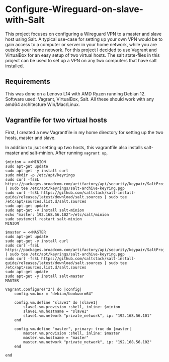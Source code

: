 # Configure-Wireguard-on-slave-with-Salt

This project focuses on configuring a Wireguard VPN to a master and slave host using Salt. A typical use-case for setting up your own VPN would be to gain access to a computer or server in your home network, while you are outside your home network. For this project I decided to use Vagrant and VirtualBox for an easy setup of two virtual hosts. The salt state-files in this project can be used to set up a VPN on any two computers that have salt installed.

## Requirements

This was done on a Lenovo L14 with AMD Ryzen running Debian 12. Software used: Vagrant, VirtualBox, Salt. All these should work with any amd64 architecture Win/Mac/Linux.


## Vagrantfile for two virtual hosts

First, I created a new Vagrantfile in my home directory for setting up the two hosts, master and slave.

In addition to jsut setting up two hosts, this vagrantfile also installs salt-master and salt-minion. After running `vagrant up`, 

```
$minion = <<MINION
sudo apt-get update
sudo apt-get -y install curl
sudo mkdir -p /etc/apt/keyrings
sudo curl -fsSL https://packages.broadcom.com/artifactory/api/security/keypair/SaltProjectKey/public | sudo tee /etc/apt/keyrings/salt-archive-keyring.pgp
sudo curl -fsSL https://github.com/saltstack/salt-install-guide/releases/latest/download/salt.sources | sudo tee /etc/apt/sources.list.d/salt.sources
sudo apt-get update
sudo apt-get -y install salt-minion
echo "master: 192.168.56.102">/etc/salt/minion
sudo systemctl restart salt-minion
MINION

$master = <<MASTER
sudo apt-get update
sudo apt-get -y install curl
sudo curl -fsSL https://packages.broadcom.com/artifactory/api/security/keypair/SaltProjectKey/public | sudo tee /etc/apt/keyrings/salt-archive-keyring.pgp
sudo curl -fsSL https://github.com/saltstack/salt-install-guide/releases/latest/download/salt.sources | sudo tee /etc/apt/sources.list.d/salt.sources
sudo apt-get update
sudo apt-get -y install salt-master
MASTER

Vagrant.configure("2") do |config|
	config.vm.box = "debian/bookworm64"

	config.vm.define "slave1" do |slave1|
	    slave1.vm.provision :shell, inline: $minion
		slave1.vm.hostname = "slave1"
		slave1.vm.network "private_network", ip: "192.168.56.101"
	end

	config.vm.define "master", primary: true do |master|
		master.vm.provision :shell, inline: $master
		master.vm.hostname = "master"
		master.vm.network "private_network", ip: "192.168.56.102"
	end
	
end
```
<br></br>


